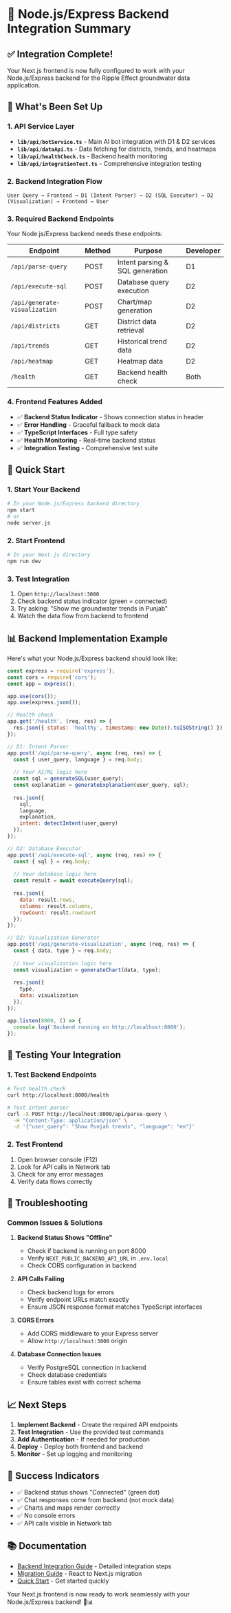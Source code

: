 # 🚀 Node.js/Express Backend Integration Summary

## ✅ **Integration Complete!**

Your Next.js frontend is now fully configured to work with your Node.js/Express backend for the Ripple Effect groundwater data application.

## 🔧 **What's Been Set Up**

### **1. API Service Layer**
- **`lib/api/botService.ts`** - Main AI bot integration with D1 & D2 services
- **`lib/api/dataApi.ts`** - Data fetching for districts, trends, and heatmaps
- **`lib/api/healthCheck.ts`** - Backend health monitoring
- **`lib/api/integrationTest.ts`** - Comprehensive integration testing

### **2. Backend Integration Flow**
```
User Query → Frontend → D1 (Intent Parser) → D2 (SQL Executor) → D2 (Visualization) → Frontend → User
```

### **3. Required Backend Endpoints**
Your Node.js/Express backend needs these endpoints:

| Endpoint | Method | Purpose | Developer |
|----------|--------|---------|-----------|
| `/api/parse-query` | POST | Intent parsing & SQL generation | D1 |
| `/api/execute-sql` | POST | Database query execution | D2 |
| `/api/generate-visualization` | POST | Chart/map generation | D2 |
| `/api/districts` | GET | District data retrieval | D2 |
| `/api/trends` | GET | Historical trend data | D2 |
| `/api/heatmap` | GET | Heatmap data | D2 |
| `/health` | GET | Backend health check | Both |

### **4. Frontend Features Added**
- ✅ **Backend Status Indicator** - Shows connection status in header
- ✅ **Error Handling** - Graceful fallback to mock data
- ✅ **TypeScript Interfaces** - Full type safety
- ✅ **Health Monitoring** - Real-time backend status
- ✅ **Integration Testing** - Comprehensive test suite

## 🚀 **Quick Start**

### **1. Start Your Backend**
```bash
# In your Node.js/Express backend directory
npm start
# or
node server.js
```

### **2. Start Frontend**
```bash
# In your Next.js directory
npm run dev
```

### **3. Test Integration**
1. Open `http://localhost:3000`
2. Check backend status indicator (green = connected)
3. Try asking: "Show me groundwater trends in Punjab"
4. Watch the data flow from backend to frontend

## 📊 **Backend Implementation Example**

Here's what your Node.js/Express backend should look like:

```javascript
const express = require('express');
const cors = require('cors');
const app = express();

app.use(cors());
app.use(express.json());

// Health check
app.get('/health', (req, res) => {
  res.json({ status: 'healthy', timestamp: new Date().toISOString() });
});

// D1: Intent Parser
app.post('/api/parse-query', async (req, res) => {
  const { user_query, language } = req.body;
  
  // Your AI/ML logic here
  const sql = generateSQL(user_query);
  const explanation = generateExplanation(user_query, sql);
  
  res.json({
    sql,
    language,
    explanation,
    intent: detectIntent(user_query)
  });
});

// D2: Database Executor
app.post('/api/execute-sql', async (req, res) => {
  const { sql } = req.body;
  
  // Your database logic here
  const result = await executeQuery(sql);
  
  res.json({
    data: result.rows,
    columns: result.columns,
    rowCount: result.rowCount
  });
});

// D2: Visualization Generator
app.post('/api/generate-visualization', async (req, res) => {
  const { data, type } = req.body;
  
  // Your visualization logic here
  const visualization = generateChart(data, type);
  
  res.json({
    type,
    data: visualization
  });
});

app.listen(8000, () => {
  console.log('Backend running on http://localhost:8000');
});
```

## 🧪 **Testing Your Integration**

### **1. Test Backend Endpoints**
```bash
# Test health check
curl http://localhost:8000/health

# Test intent parser
curl -X POST http://localhost:8000/api/parse-query \
  -H "Content-Type: application/json" \
  -d '{"user_query": "Show Punjab trends", "language": "en"}'
```

### **2. Test Frontend**
1. Open browser console (F12)
2. Look for API calls in Network tab
3. Check for any error messages
4. Verify data flows correctly

## 🐛 **Troubleshooting**

### **Common Issues & Solutions**

1. **Backend Status Shows "Offline"**
   - Check if backend is running on port 8000
   - Verify `NEXT_PUBLIC_BACKEND_API_URL` in `.env.local`
   - Check CORS configuration in backend

2. **API Calls Failing**
   - Check backend logs for errors
   - Verify endpoint URLs match exactly
   - Ensure JSON response format matches TypeScript interfaces

3. **CORS Errors**
   - Add CORS middleware to your Express server
   - Allow `http://localhost:3000` origin

4. **Database Connection Issues**
   - Verify PostgreSQL connection in backend
   - Check database credentials
   - Ensure tables exist with correct schema

## 📈 **Next Steps**

1. **Implement Backend** - Create the required API endpoints
2. **Test Integration** - Use the provided test commands
3. **Add Authentication** - If needed for production
4. **Deploy** - Deploy both frontend and backend
5. **Monitor** - Set up logging and monitoring

## 🎯 **Success Indicators**

- ✅ Backend status shows "Connected" (green dot)
- ✅ Chat responses come from backend (not mock data)
- ✅ Charts and maps render correctly
- ✅ No console errors
- ✅ API calls visible in Network tab

## 📚 **Documentation**

- [Backend Integration Guide](BACKEND_INTEGRATION.md) - Detailed integration steps
- [Migration Guide](MIGRATION_GUIDE.md) - React to Next.js migration
- [Quick Start](QUICK_START.md) - Get started quickly

Your Next.js frontend is now ready to work seamlessly with your Node.js/Express backend! 🌊📊
